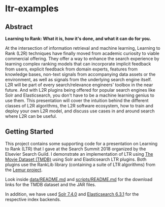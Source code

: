 # ltr-examples

## Abstract

__Learning to Rank: What it is, how it's done, and what it can do for you.__

At the intersection of information retrieval and machine learning, Learning to Rank (L2R) techniques have finally moved from academic curiosity to viable commercial offering. They offer a way to enhance the search experience by learning complex ranking models that can incorporate implicit feedback from users, explicit feedback from domain experts, features from knowledge bases, non-text signals from accompanying data assets or the environment, as well as signals from the underlying search engine itself. L2R will be part of every search/relevance engineers' toolbox in the near future. And with L2R plugins being offered for popular search engines like Solr and Elasticsearch, you don't have to be a machine learning genius to use them. This presentation will cover the intuition behind the different classes of L2R algorithms, the L2R software ecosystem, how to train and deploy your own L2R model, and discuss use cases in and around search where L2R can be useful.

## Getting Started

This project contains some supporting code for a presentation on Learning to Rank (LTR) that I gave at the Search Summit 2018 organized by the Elsevier Search Guild. I demonstrate an implementation of LTR using [The Movie Dataset (TMDB)](https://www.kaggle.com/rounakbanik/the-movies-dataset) using Solr and Elasticsearch LTR plugins. Both plugins use the RankLib library (containing a suite of LTR algorithms) from the [Lemur project](https://sourceforge.net/p/lemur/wiki/RankLib%20How%20to%20use/).

Look inside [data/README.md](data/README.md) and [scripts/README.md](scripts/README.md) for the download links for the TMDB dataset and the JAR files.

In addition, we have used [Solr 7.4.0](http://lucene.apache.org/solr/downloads.html) and [Elasticsearch 6.3.1](https://www.elastic.co/downloads/past-releases/elasticsearch-6-3-1) for the respective index backends.


